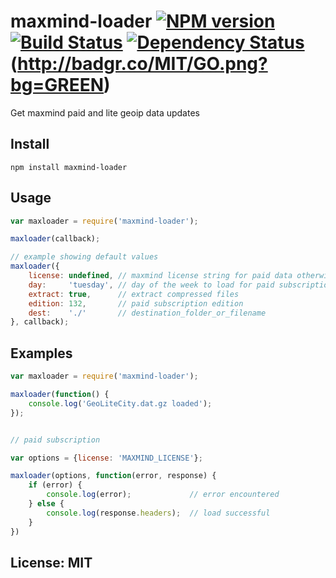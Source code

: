 # maxmind-loader [![NPM version](https://badge.fury.io/js/maxmind-loader.png?branch=master)](http://badge.fury.io/js/maxmind-loader) [![Build Status](https://travis-ci.org/angleman/maxmind-loader.png?branch=master)](https://travis-ci.org/angleman/maxmind-loader) [![Dependency Status](https://gemnasium.com/angleman/maxmind-loader.png?branch=master)](https://gemnasium.com/angleman/maxmind-loader) (http://badgr.co/MIT/GO.png?bg=GREEN)

Get maxmind paid and lite geoip data updates

## Install

```
npm install maxmind-loader
```

## Usage

```javascript
var maxloader = require('maxmind-loader');

maxloader(callback);

// example showing default values
maxloader({
	license: undefined, // maxmind license string for paid data otherwise free version loaded
	day:     'tuesday', // day of the week to load for paid subscription
	extract: true,      // extract compressed files
	edition: 132,       // paid subscription edition
	dest:    './'       // destination_folder_or_filename
}, callback);
```

## Examples

```javascript
var maxloader = require('maxmind-loader');

maxloader(function() {
	console.log('GeoLiteCity.dat.gz loaded');
});


// paid subscription

var options = {license: 'MAXMIND_LICENSE'};

maxloader(options, function(error, response) {
	if (error) {
		console.log(error);				// error encountered
	} else {
		console.log(response.headers);	// load successful
	}
})
```

## License: MIT